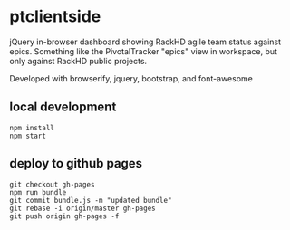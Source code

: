 # ptclientside

jQuery in-browser dashboard showing RackHD agile team status against
epics. Something like the PivotalTracker "epics" view in workspace, but
only against RackHD public projects.

Developed with browserify, jquery, bootstrap, and font-awesome

## local development

    npm install
    npm start

## deploy to github pages

    git checkout gh-pages
    npm run bundle
    git commit bundle.js -m "updated bundle"
    git rebase -i origin/master gh-pages
    git push origin gh-pages -f
